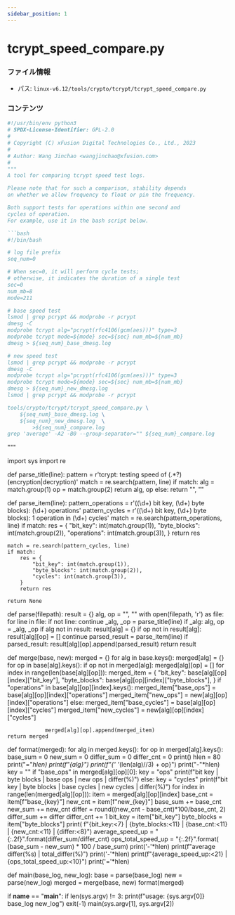 ```yaml
---
sidebar_position: 1
---
```

# tcrypt_speed_compare.py

### ファイル情報

- パス: `linux-v6.12/tools/crypto/tcrypt/tcrypt_speed_compare.py`

### コンテンツ

```py
#!/usr/bin/env python3
# SPDX-License-Identifier: GPL-2.0
#
# Copyright (C) xFusion Digital Technologies Co., Ltd., 2023
#
# Author: Wang Jinchao <wangjinchao@xfusion.com>
#
"""
A tool for comparing tcrypt speed test logs.

Please note that for such a comparison, stability depends
on whether we allow frequency to float or pin the frequency.

Both support tests for operations within one second and
cycles of operation.
For example, use it in the bash script below.

```bash
#!/bin/bash

# log file prefix
seq_num=0

# When sec=0, it will perform cycle tests;
# otherwise, it indicates the duration of a single test
sec=0
num_mb=8
mode=211

# base speed test
lsmod | grep pcrypt && modprobe -r pcrypt
dmesg -C
modprobe tcrypt alg="pcrypt(rfc4106(gcm(aes)))" type=3
modprobe tcrypt mode=${mode} sec=${sec} num_mb=${num_mb}
dmesg > ${seq_num}_base_dmesg.log

# new speed test
lsmod | grep pcrypt && modprobe -r pcrypt
dmesg -C
modprobe tcrypt alg="pcrypt(rfc4106(gcm(aes)))" type=3
modprobe tcrypt mode=${mode} sec=${sec} num_mb=${num_mb}
dmesg > ${seq_num}_new_dmesg.log
lsmod | grep pcrypt && modprobe -r pcrypt

tools/crypto/tcrypt/tcrypt_speed_compare.py \
    ${seq_num}_base_dmesg.log \
    ${seq_num}_new_dmesg.log  \
        >${seq_num}_compare.log
grep 'average' -A2 -B0 --group-separator="" ${seq_num}_compare.log
```
"""

import sys
import re


def parse_title(line):
    pattern = r'tcrypt: testing speed of (.*?) (encryption|decryption)'
    match = re.search(pattern, line)
    if match:
        alg = match.group(1)
        op = match.group(2)
        return alg, op
    else:
        return "", ""


def parse_item(line):
    pattern_operations = r'\((\d+) bit key, (\d+) byte blocks\): (\d+) operations'
    pattern_cycles = r'\((\d+) bit key, (\d+) byte blocks\): 1 operation in (\d+) cycles'
    match = re.search(pattern_operations, line)
    if match:
        res = {
            "bit_key": int(match.group(1)),
            "byte_blocks": int(match.group(2)),
            "operations": int(match.group(3)),
        }
        return res

    match = re.search(pattern_cycles, line)
    if match:
        res = {
            "bit_key": int(match.group(1)),
            "byte_blocks": int(match.group(2)),
            "cycles": int(match.group(3)),
        }
        return res

    return None


def parse(filepath):
    result = {}
    alg, op = "", ""
    with open(filepath, 'r') as file:
        for line in file:
            if not line:
                continue
            _alg, _op = parse_title(line)
            if _alg:
                alg, op = _alg, _op
                if alg not in result:
                    result[alg] = {}
                if op not in result[alg]:
                    result[alg][op] = []
                continue
            parsed_result = parse_item(line)
            if parsed_result:
                result[alg][op].append(parsed_result)
    return result


def merge(base, new):
    merged = {}
    for alg in base.keys():
        merged[alg] = {}
        for op in base[alg].keys():
            if op not in merged[alg]:
                merged[alg][op] = []
            for index in range(len(base[alg][op])):
                merged_item = {
                    "bit_key": base[alg][op][index]["bit_key"],
                    "byte_blocks": base[alg][op][index]["byte_blocks"],
                }
                if "operations" in base[alg][op][index].keys():
                    merged_item["base_ops"] = base[alg][op][index]["operations"]
                    merged_item["new_ops"] = new[alg][op][index]["operations"]
                else:
                    merged_item["base_cycles"] = base[alg][op][index]["cycles"]
                    merged_item["new_cycles"] = new[alg][op][index]["cycles"]

                merged[alg][op].append(merged_item)
    return merged


def format(merged):
    for alg in merged.keys():
        for op in merged[alg].keys():
            base_sum = 0
            new_sum = 0
            differ_sum = 0
            differ_cnt = 0
            print()
            hlen = 80
            print("="*hlen)
            print(f"{alg}")
            print(f"{' '*(len(alg)//3) + op}")
            print("-"*hlen)
            key = ""
            if "base_ops" in merged[alg][op][0]:
                key = "ops"
                print(f"bit key | byte blocks | base ops    | new ops     | differ(%)")
            else:
                key = "cycles"
                print(f"bit key | byte blocks | base cycles | new cycles  | differ(%)")
            for index in range(len(merged[alg][op])):
                item = merged[alg][op][index]
                base_cnt = item[f"base_{key}"]
                new_cnt = item[f"new_{key}"]
                base_sum += base_cnt
                new_sum += new_cnt
                differ = round((new_cnt - base_cnt)*100/base_cnt, 2)
                differ_sum += differ
                differ_cnt += 1
                bit_key = item["bit_key"]
                byte_blocks = item["byte_blocks"]
                print(
                    f"{bit_key:<7} | {byte_blocks:<11} | {base_cnt:<11} | {new_cnt:<11} | {differ:<8}")
            average_speed_up = "{:.2f}".format(differ_sum/differ_cnt)
            ops_total_speed_up = "{:.2f}".format(
                (base_sum - new_sum) * 100 / base_sum)
            print('-'*hlen)
            print(f"average differ(%s)    | total_differ(%)")
            print('-'*hlen)
            print(f"{average_speed_up:<21} | {ops_total_speed_up:<10}")
            print('='*hlen)


def main(base_log, new_log):
    base = parse(base_log)
    new = parse(new_log)
    merged = merge(base, new)
    format(merged)


if __name__ == "__main__":
    if len(sys.argv) != 3:
        print(f"usage: {sys.argv[0]} base_log new_log")
        exit(-1)
    main(sys.argv[1], sys.argv[2])

```
